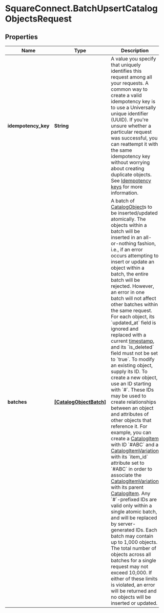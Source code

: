 # SquareConnect.BatchUpsertCatalogObjectsRequest

## Properties
Name | Type | Description | Notes
------------ | ------------- | ------------- | -------------
**idempotency_key** | **String** | A value you specify that uniquely identifies this request among all your requests. A common way to create a valid idempotency key is to use a Universally unique identifier (UUID).  If you&#39;re unsure whether a particular request was successful, you can reattempt it with the same idempotency key without worrying about creating duplicate objects.  See [Idempotency keys](#idempotencykeys) for more information. | 
**batches** | [**[CatalogObjectBatch]**](CatalogObjectBatch.md) | A batch of [CatalogObject](#type-catalogobject)s to be inserted/updated atomically. The objects within a batch will be inserted in an all-or-nothing fashion, i.e., if an error occurs attempting to insert or update an object within a batch, the entire batch will be rejected. However, an error in one batch will not affect other batches within the same request.  For each object, its &#x60;updated_at&#x60; field is ignored and replaced with a current [timestamp](#workingwithdates), and its &#x60;is_deleted&#x60; field must not be set to &#x60;true&#x60;.  To modify an existing object, supply its ID. To create a new object, use an ID starting with &#x60;#&#x60;. These IDs may be used to create relationships between an object and attributes of other objects that reference it. For example, you can create a [CatalogItem](#type-catalogitem) with ID &#x60;#ABC&#x60; and a [CatalogItemVariation](#type-catalogitemvariation) with its &#x60;item_id&#x60; attribute set to &#x60;#ABC&#x60; in order to associate the [CatalogItemVariation](#type-catalogitemvariation) with its parent [CatalogItem](#type-catalogitem).  Any &#x60;#&#x60;-prefixed IDs are valid only within a single atomic batch, and will be replaced by server-generated IDs.  Each batch may contain up to 1,000 objects. The total number of objects across all batches for a single request may not exceed 10,000. If either of these limits is violated, an error will be returned and no objects will be inserted or updated. | [optional] 


